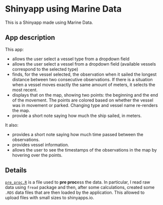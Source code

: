# Shinyapp using Marine Data

This is a Shinyapp made using Marine Data.


## App description
This app:

- allows the user select a vessel type from a dropdown field
- allows the user select a vessel from a dropdown field (available vessels correspond to the selected type)
- finds, for the vessel selected, the observation when it sailed the longest distance between two consecutive observations. If there is a situation when a vessel moves exactly the same amount of meters, it selects the most recent.
- displays that on the map, showing two points: the beginning and the end of the movement. The points are colored based on whether the vessel was in movement or parked. Changing type and vessel name re-renders the map.
- provide a short note saying how much the ship sailed, in meters.

It also:

- provides a short note saying how much time passed between the observations.
- provides vessel information.
- allows the user to see the timestamps of the observations in the map by hovering over the points.

## Details
[`pre_proc.R`](pre_proc.R) is a file used to **pre proc**ess the data. In particular, 
I read raw data using `fread` package and then, after some calculations, created some
`.RDS` data files that are then loaded by the application. This allowed to upload files 
with small sizes to shinyapps.io.